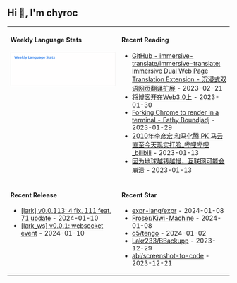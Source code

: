 ## Hi 👋, I'm chyroc

<table width="960px">
<tr>
<td valign="top" width="50%">

#### Weekly Language Stats

![](./images/wakatime_weekly_language_stats.svg)
</td>
<td valign="top" width="50%">

#### Recent Reading

* <a href='https://github.com/immersive-translate/immersive-translate' target='_black'>GitHub - immersive-translate/immersive-translate: Immersive Dual Web Page Translation Extension - 沉浸式双语网页翻译扩展</a> - 2023-02-21
* <a href='https://outti.me/6FE23FD0-22F4-4BDE-9F2B-72C0E5180C2C/' target='_black'>将博客开在Web3.0上</a> - 2023-01-30
* <a href='https://fathy.fr/carbonyl' target='_black'>Forking Chrome to render in a terminal - Fathy Boundjadj</a> - 2023-01-29
* <a href='https://www.bilibili.com/video/BV1dz411B7xk/' target='_black'>2010年李彦宏 和马化腾  PK  马云   直至今天现实打脸_哔哩哔哩_bilibili</a> - 2023-01-13
* <a href='https://mp.weixin.qq.com/s/nT0AGtxqCNGR_jwRp_Y63g' target='_black'>因为地球越转越慢，互联网可能会崩溃</a> - 2023-01-13

</td>
</tr>
<tr>
<td valign="top" width="50%">

#### Recent Release

* <a href='https://github.com/chyroc/lark/releases/tag/v0.0.113' target='_black'>[lark] v0.0.113: 4 fix, 111 feat, 71 update</a> - 2024-01-10
* <a href='https://github.com/chyroc/lark/releases/tag/lark_ws/v0.0.1' target='_black'>[lark_ws] v0.0.1: websocket event</a> - 2024-01-10

</td>
<td valign="top" width="50%">

#### Recent Star

* <a href='https://github.com/expr-lang/expr' target='_black'>expr-lang/expr</a> - 2024-01-08
* <a href='https://github.com/Froser/Kiwi-Machine' target='_black'>Froser/Kiwi-Machine</a> - 2024-01-08
* <a href='https://github.com/d5/tengo' target='_black'>d5/tengo</a> - 2024-01-02
* <a href='https://github.com/Lakr233/BBackupp' target='_black'>Lakr233/BBackupp</a> - 2023-12-29
* <a href='https://github.com/abi/screenshot-to-code' target='_black'>abi/screenshot-to-code</a> - 2023-12-21

</td>
</tr>
</table>

